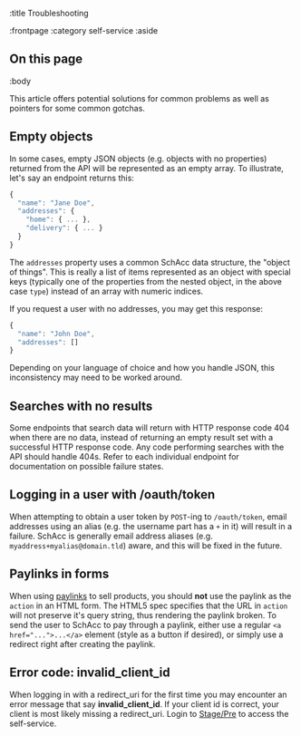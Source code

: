 :title Troubleshooting

:frontpage
:category self-service
:aside

## On this page

<spid-toc></spid-toc>

:body

This article offers potential solutions for common problems as well as pointers
for some common gotchas.

## Empty objects

In some cases, empty JSON objects (e.g. objects with no properties) returned
from the API will be represented as an empty array. To illustrate, let's say an
endpoint returns this:

```js
{
  "name": "Jane Doe",
  "addresses": {
    "home": { ... },
    "delivery": { ... }
  }
}
```

The `addresses` property uses a common SchAcc data structure, the "object of
things". This is really a list of items represented as an object with special
keys (typically one of the properties from the nested object, in the above case
`type`) instead of an array with numeric indices.

If you request a user with no addresses, you may get this response:

```js
{
  "name": "John Doe",
  "addresses": []
}
```

Depending on your language of choice and how you handle JSON, this inconsistency
may need to be worked around.

## Searches with no results

Some endpoints that search data will return with HTTP response code 404 when
there are no data, instead of returning an empty result set with a successful
HTTP response code. Any code performing searches with the API should handle
404s. Refer to each individual endpoint for documentation on possible failure
states.

## Logging in a user with /oauth/token

When attempting to obtain a user token by `POST`-ing to `/oauth/token`, email
addresses using an alias (e.g. the username part has a `+` in it) will result in
a failure. SchAcc is generally email address aliases (e.g.
`myaddress+myalias@domain.tld`) aware, and this will be fixed in the future.

## Paylinks in forms

When using [paylinks](/paylink-api/) to sell products, you should **not** use
the paylink as the `action` in an HTML form. The HTML5 spec specifies that the
URL in `action` will not preserve it's query string, thus rendering the paylink
broken. To send the user to SchAcc to pay through a paylink, either use a regular
`<a href="...">...</a>` element (style as a button if desired), or simply use a
redirect right after creating the paylink.


## Error code: invalid_client_id

When logging in with a redirect_uri for the first time you may encounter an error message that say **invalid_client_id**.  If your client id is correct, your client is most likely missing a redirect_uri. Login to [Stage/Pre](https://identity-pre.schibsted.com) to access the self-service.


